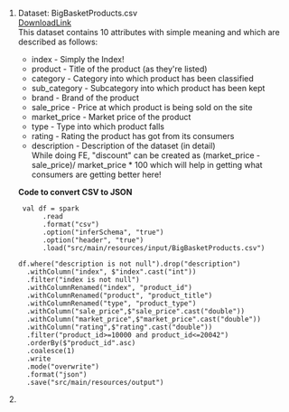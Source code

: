 1. Dataset: BigBasketProducts.csv
   <br><a href="https://www.kaggle.com/datasets/surajjha101/bigbasket-entire-product-list-28k-datapoints?select=BigBasket+Products.csv" target="new">
   DownloadLink</a>
   <br>This dataset contains 10 attributes with simple meaning and which are described as follows:
    - index - Simply the Index!
    - product - Title of the product (as they're listed)
    - category - Category into which product has been classified
    - sub_category - Subcategory into which product has been kept
    - brand - Brand of the product
    - sale_price - Price at which product is being sold on the site
    - market_price - Market price of the product
    - type - Type into which product falls
    - rating - Rating the product has got from its consumers
    - description - Description of the dataset (in detail)
      <br>While doing FE, "discount" can be created as (market_price - sale_price)/ market_price * 100 which will help
      in getting what consumers are getting better here!

   **Code to convert CSV to JSON**
    ```
     val df = spark
          .read
          .format("csv")
          .option("inferSchema", "true")
          .option("header", "true")
          .load("src/main/resources/input/BigBasketProducts.csv")
    
   df.where("description is not null").drop("description")
      .withColumn("index", $"index".cast("int"))
      .filter("index is not null")
      .withColumnRenamed("index", "product_id")
      .withColumnRenamed("product", "product_title")
      .withColumnRenamed("type", "product_type")
      .withColumn("sale_price",$"sale_price".cast("double"))
      .withColumn("market_price",$"market_price".cast("double"))
      .withColumn("rating",$"rating".cast("double"))
      .filter("product_id>=10000 and product_id<=20042")
      .orderBy($"product_id".asc)
      .coalesce(1)
      .write
      .mode("overwrite")
      .format("json")
      .save("src/main/resources/output")
    ```

2. 
